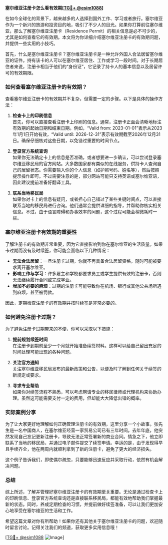 **塞尔维亚注册卡怎么看有效期[[TG💪+ @esim1088](https://t.me/s/esim1088)]**

在如今全球化的背景下，越来越多的人选择到国外工作、学习或者旅行。塞尔维亚作为一个新兴的旅游和投资目的地，吸引了不少人的目光。如果你打算前往塞尔维亚，那么了解塞尔维亚注册卡（Residence Permit）的相关信息是必不可少的，尤其是如何查看它的有效期。本文将为你详细介绍塞尔维亚注册卡的有效期问题，并提供一些实用的小技巧。

首先，什么是塞尔维亚注册卡？塞尔维亚注册卡是一种允许外国人合法居留塞尔维亚的证件。持有该卡的人可以在塞尔维亚居住、工作或学习一段时间。对于长期居住者来说，注册卡相当于他们的“身份证”，它记录了持卡人的基本信息以及居留许可的有效期限。

### 如何查看塞尔维亚注册卡的有效期？

查看塞尔维亚注册卡的有效期并不复杂，但需要一定的步骤。以下是具体的操作方法：

1. **检查卡上的印刷信息**  
   首先，你可以直接查看注册卡上印刷的信息。通常，注册卡正面会清晰地标注有效期的起始日期和结束日期。例如，“Valid from: 2023-01-01”表示从2023年1月1日开始有效，“Valid until: 2026-12-31”表示有效期截至2026年12月31日。确保仔细核对这些日期，以免错过重要的时间节点。

2. **登录官方系统查询**  
   如果你无法确定卡上的信息是否准确，或者想要进一步确认，可以尝试登录塞尔维亚移民局的官方网站。大多数国家都有类似的在线服务，供持卡人查询自己的居留状态。你需要输入你的个人信息（如护照号码、姓名等），然后按照提示操作即可。不过需要注意的是，部分网站可能只支持英语或塞尔维亚语，因此建议提前准备好翻译工具。

3. **联系当地移民局**  
   如果你对卡上的信息有疑问，或者担心自己错过了某些关键时间点，可以直接联系当地的移民局进行咨询。他们通常会提供详细的指导，并帮助你核实相关信息。不过，由于语言障碍和办事效率的问题，这个过程可能会稍微耗时一些。

### 塞尔维亚注册卡有效期的重要性

了解注册卡的有效期非常重要，因为它直接影响到你在塞尔维亚的生活质量。如果卡过期而没有及时续签，你可能会面临以下几种情况：

- **无法合法居留**：一旦注册卡过期，你就不再具备合法居留资格，随时可能被要求离开塞尔维亚。
- **影响工作与学习**：许多雇主和学校都要求员工或学生提供有效的注册卡，否则无法继续履行合同或完成学业。
- **增加不必要的麻烦**：过期的注册卡可能导致你在机场、银行或其他公共场所遇到麻烦，甚至被罚款。

因此，定期检查注册卡的有效期并按时续签是非常必要的。

### 如何避免注册卡过期？

为了避免注册卡过期带来的不便，你可以采取以下措施：

1. **提前规划续签时间**  
   在注册卡到期前至少一个月就开始准备续签材料。这样可以给自己留出充足的时间处理可能出现的各种问题。

2. **关注官方通知**  
   关注塞尔维亚移民局发布的最新政策和公告，以便及时了解到任何关于续签的新规定或要求。

3. **寻求专业帮助**  
   如果你对续签流程不熟悉，可以考虑聘请专业的移民律师或代理机构来协助办理。虽然这可能需要支付一定的费用，但却能大大降低出错的概率。

### 实际案例分享

为了让大家更好地理解如何正确管理注册卡的有效期，这里分享一个小故事。张先生是一名中国商人，在塞尔维亚经营一家贸易公司已有三年时间。去年年底，他突然发现自己忘记更新注册卡，导致无法正常签署新的商业合同。情急之下，他立即联系了当地的移民局，并通过电子邮件提交了续签申请。幸运的是，由于发现得早且手续齐全，他在两周内就顺利拿到了新的注册卡，避免了更大的经济损失。

这个例子告诉我们，即使偶尔疏忽，只要能够迅速反应并采取行动，依然有机会解决问题。

### 总结

综上所述，了解并管理好塞尔维亚注册卡的有效期至关重要。无论是通过检查卡上的印刷信息、登录官方系统查询还是直接联系移民局，都能有效地帮助我们掌握最新的状态。同时，养成定期检查的习惯，并提前做好续签准备，可以让我们更加安心地享受在塞尔维亚的生活和工作。

希望这篇文章对你有所帮助！如果你还有其他关于塞尔维亚注册卡的问题，欢迎随时留言讨论。记得关注我们的频道，获取更多实用信息哦！

[[TG💪+ @esim1088](https://t.me/s/esim1088) ![Image](https://i.postimg.cc/4NQfJmqS/Snipaste-2025-05-13-00-14-12.png)]